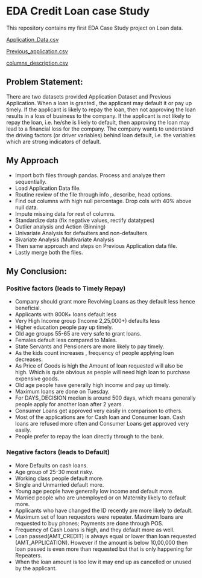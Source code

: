 # EDA Credit Loan case Study
This repository contains my first EDA Case Study project on Loan data. 

[Application_Data.csv](https://drive.google.com/file/d/14QHbW1iGlC9uYb6CBOR97RXYX8t_h3K5/view?usp=sharing)

[Previous_application.csv](https://drive.google.com/file/d/187-kQjjzp2QG-XagIeHhPNKzXsn-f4GJ/view?usp=sharing)

[columns_description.csv](https://drive.google.com/file/d/15-WJMzFkM826HCJC7UxiMzsyXHM3xeaX/view?usp=sharing)


## Problem Statement:

There are two datasets provided Application Dataset and Previous Application.
When a loan is granted , the applicant may default it or pay up timely. 
If the applicant is likely to repay the loan, then not approving the loan results in a loss of business to the company.
If the applicant is not likely to repay the loan, i.e. he/she is likely to default, then approving the loan may lead to a financial loss for the company.
The company wants to understand the driving factors (or driver variables) behind loan default, i.e. the variables which are strong indicators of default.

## My Approach

* Import both files through pandas. Process and analyze them sequentially.
* Load Application Data file.
* Routine review of the file through info , describe, head options. 
* Find out columns with high null percentage. Drop cols with 40% above null data. 
* Impute missing data for rest of columns.
* Standardize data (fix negative values, rectify datatypes)
* Outlier analysis and Action (Binning)
* Univariate Analysis for defaulters and non-defaulters
* Bivariate Analysis /Multivariate Analysis
* Then same approach and steps on Previous Application data file. 
* Lastly merge both the files. 

## My Conclusion:

### Positive factors (leads to Timely Repay)
* Company should grant more Revolving Loans as they default less hence beneficial. 
* Applicants with 800K+ loans default less
* Very High Income group  (Income 2,25,000+) defaults less
* Higher education people pay up timely.
* Old age groups 55-65 are very safe to grant loans.
* Females default less compared to Males.
* State Servants and Pensioners are more likely to pay timely.
* As the kids count increases , frequency of people applying loan decreases.
* As Price of Goods is high the Amount of loan requested will also be high. Which is quite obvious as people will need high loan to purchase expensive goods. 
* Old age people have generally high income and pay up timely.
* Maximum loans are done on Tuesday.
* For DAYS_DECISION median is around 500 days, which means generally people apply for another loan after 2 years . 
* Consumer Loans get approved very easily in comparison to others. 
* Most of the applications are for Cash loan and Consumer loan. Cash loans are refused more often and Consumer Loans get approved very easily.
* People prefer to repay the loan directly through to the bank.

### Negative factors (leads to Default)
* More Defaults on cash loans.
* Age group of 25-30 most risky.
* Working class people default more. 
* Single and Unmarried default more. 
* Young age people have generally low income and default more. 
* Married people who are unemployed or on Maternity likely to default more. 
* Applicants who have changed the ID recently are more likely to default.
* Maximum set of loan requestors were repeater. Maximum loans are requested to buy phones; Payments are done through POS. 
* Frequency of Cash Loans is high, and they default more as well. 
* Loan passed(AMT_CREDIT) is always equal or lower than loan requested (AMT_APPLICATION). However if the amount is below 10,00,000 then loan passed is even more than requested but that is only happening for Repeaters.
* When the loan amount is too low it may end up as cancelled or unused by the applicant.



